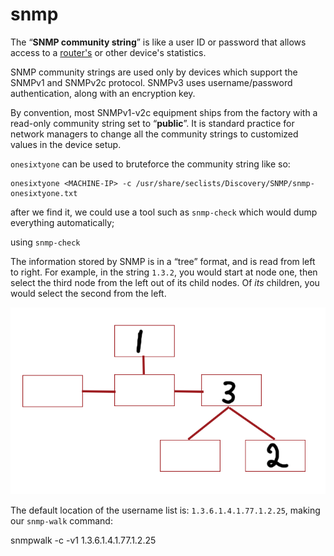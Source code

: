 # snmp
The “**SNMP community string**” is like a user ID or password that allows access to a [router's](https://www.paessler.com/router_monitoring) or other device's statistics.

SNMP community strings are used only by devices which support the SNMPv1 and SNMPv2c protocol. SNMPv3 uses username/password authentication, along with an encryption key.

By convention, most SNMPv1-v2c equipment ships from the factory with a read-only community string set to “**public**”. It is standard practice for network managers to change all the community strings to customized values in the device setup.

`onesixtyone` can be used to bruteforce the community string like so:

```text-plain
onesixtyone <MACHINE-IP> -c /usr/share/seclists/Discovery/SNMP/snmp-onesixtyone.txt
```

after we find it, we could use a tool such as `snmp-check` which would dump everything automatically; 

using `snmp-check`

The information stored by SNMP is in a “tree” format, and is read from left to right. For example, in the string `1.3.2`, you would start at node one, then select the third node from the left out of its child nodes. Of _its_ children, you would select the second from the left.

![Diagram showing the nodes for 1.3.2](snmp/image-57.png)

The default location of the username list is: `1.3.6.1.4.1.77.1.2.25`, making our `snmp-walk` command:

snmpwalk -c <COMMUNITY> -v1 <MACHINE-IP> 1.3.6.1.4.1.77.1.2.25
